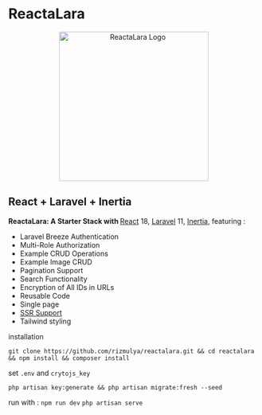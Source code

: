 # ReactaLara

<div align="center">
<img src="https://github.com/rizmulya/ReactaLara/assets/122626344/3a36ccfb-50e4-44e1-a758-63a3fe740895" width="300px" alt="ReactaLara Logo">
</div>

## React + Laravel + Inertia

<b>ReactaLara: A Starter Stack with </b> [React](https://react.dev/) 18, [Laravel](https://laravel.com/) 11, [Inertia](https://inertiajs.com/), featuring :

-   Laravel Breeze Authentication
-   Multi-Role Authorization
-   Example CRUD Operations
-   Example Image CRUD
-   Pagination Support
-   Search Functionality
-   Encryption of All IDs in URLs
-   Reusable Code
-   Single page
-   [SSR Support](https://inertiajs.com/server-side-rendering)
-   Tailwind styling


installation 
```
git clone https://github.com/rizmulya/reactalara.git && cd reactalara && npm install && composer install
```
set `.env` and `crytojs_key`

```
php artisan key:generate && php artisan migrate:fresh --seed 
```

run with :
`npm run dev`
`php artisan serve`
